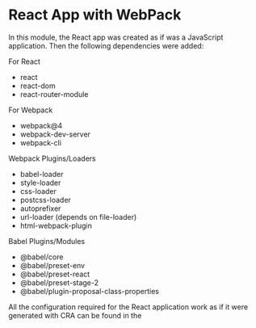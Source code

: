 # React App with WebPack

In this module, the React app was created as if was a JavaScript application.
Then the following dependencies were added:

For React
- react
- react-dom
- react-router-module

For Webpack
- webpack@4
- webpack-dev-server
- webpack-cli

Webpack Plugins/Loaders
- babel-loader
- style-loader
- css-loader
- postcss-loader
- autoprefixer
- url-loader (depends on file-loader)
- html-webpack-plugin

Babel Plugins/Modules
- @babel/core
- @babel/preset-env
- @babel/preset-react
- @babel/preset-stage-2
- @babel/plugin-proposal-class-properties

All the configuration required for the React application work as if it were generated with CRA can be found in the
